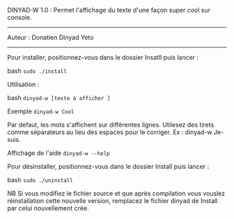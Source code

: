 
DINYAD-W 1.0 : Permet l'affichage du texte d'une façon super cool sur console.

_____________________________________________
Auteur : Donatien Dinyad Yeto

_____________________________________________

Pour installer, positionnez-vous dans le dossier Insatll puis lancer :

bash 
`
sudo ./install
`


Utilisation : 

bash
`
dinyad-w [texte à afficher ]
`

Exemple 
`
dinyad-w Cool
`

Par defaut, les mots s'affichent sur différentes lignes. Utilesez des tirets comme séparateurs au lieu des espaces pour le corriger.
Ex : dinyad-w  Je-suis.


Affichage de l'aide
`
dinyad-w --help
`


Pour désinstaller, positionnez-vous dans le dossier Install puis lancer :

bash 
`
sudo ./uninstall
 `

NB
Si vous modifiez le fichier source et que après compilation vous vouslez réinstallation cette nouvelle version, remplacez le fichier dinyad de Install par celui nouvellement crée. 
